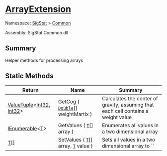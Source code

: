 # [ArrayExtension](./ArrayExtension.md)

Namespace: [SigStat]() > [Common](./README.md)

Assembly: SigStat.Common.dll

## Summary
Helper methods for processing arrays

## Static Methods

| Return | Name | Summary | 
| --- | --- | --- | 
| [ValueTuple](https://docs.microsoft.com/en-us/dotnet/api/System.ValueTuple-2)\<[Int32](https://docs.microsoft.com/en-us/dotnet/api/System.Int32), [Int32](https://docs.microsoft.com/en-us/dotnet/api/System.Int32)> | GetCog ( [`Double`](https://docs.microsoft.com/en-us/dotnet/api/System.Double)[] weightMartix ) | Calculates the center of gravity, assuming that each cell contains  a weight value | 
| [IEnumerable](./ArrayExtension.md)\<[T](./ArrayExtension.md)> | GetValues ( [`T`](./ArrayExtension.md)[] array ) | Enumerates all values in a two dimensional array | 
| [T](./ArrayExtension.md)[] | SetValues ( [`T`](./ArrayExtension.md)[] array, [`T`](./ArrayExtension.md) value ) | Sets all values in a two dimensional array to `` | 


